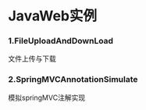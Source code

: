 # JavaWeb实例

### 1.FileUploadAndDownLoad
文件上传与下载

### 2.SpringMVCAnnotationSimulate
模拟springMVC注解实现
